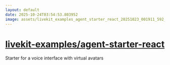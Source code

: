 ```yaml
---
layout: default
date: 2025-10-24T03:54:53.803952
image: assets/livekit_examples_agent_starter_react_20251023_001911_592_20251023_215205_9efc4c--20251023T235445961--cropped.png
---
```


# [livekit-examples/agent-starter-react](https://github.com/livekit-examples/agent-starter-react/)

Starter for a voice interface with virtual avatars
